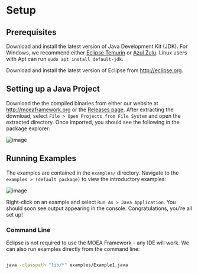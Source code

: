 # Setup

## Prerequisites

Download and install the latest version of Java Development Kit (JDK).  For Windows, we recommend either [Eclipse Temurin](https://adoptium.net/) or
[Azul Zulu](https://www.azul.com/downloads/?package=jdk).  Linux users with Apt can run `sudo apt install default-jdk`.

Download and install the latest version of Eclipse from http://eclipse.org.

## Setting up a Java Project

Download the the compiled binaries from either our website at http://moeaframework.org or the [Releases page](https://github.com/MOEAFramework/MOEAFramework/releases).
After extracting the download, select `File > Open Projects from File System` and open the extracted directory.  Once imported, you should see the following
in the package explorer:

![image](https://user-images.githubusercontent.com/2496211/202720521-40e80ebd-9385-4988-9756-86521224c284.png)

## Running Examples

The examples are contained in the `examples/` directory.  Navigate to the `examples > (default package)` to view the introductory examples:

![image](https://user-images.githubusercontent.com/2496211/202720905-163f3161-0a80-4e16-87bc-836f21143022.png)

Right-click on an example and select `Run As > Java Application`.  You should soon see output appearing in the console.  Congratulations, you're all set up!

### Command Line

Eclipse is not required to use the MOEA Framework - any IDE will work.  We can also run examples directly from the command line:

```bash

java -classpath "lib/*" examples/Example1.java
```
